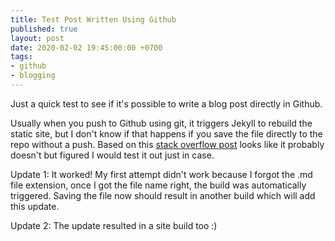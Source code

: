 ```yaml
---
title: Test Post Written Using Github
published: true
layout: post
date: 2020-02-02 19:45:00:00 +0700
tags:
- github
- blogging
---
```


Just a quick test to see if it's possible to write a blog post directly in Github.

Usually when you push to Github using git, it triggers Jekyll to rebuild the static site, but I don't know if that happens if you save the file directly to the repo without a push. Based on this [stack overflow post](https://stackoverflow.com/questions/24098792/how-to-force-github-pages-build) looks like it probably doesn't but figured I would test it out just in case.

Update 1: It worked! My first attempt didn't work because I forgot the .md file extension, once I got the file name right, the build was automatically triggered. Saving the file now should result in another build which will add this update.

Update 2: The update resulted in a site build too :)
